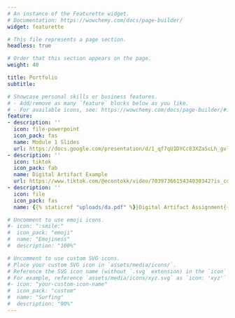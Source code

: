 ```yaml
---
# An instance of the Featurette widget.
# Documentation: https://wowchemy.com/docs/page-builder/
widget: featurette

# This file represents a page section.
headless: true

# Order that this section appears on the page.
weight: 40

title: Portfolio
subtitle:

# Showcase personal skills or business features.
# - Add/remove as many `feature` blocks below as you like.
# - For available icons, see: https://wowchemy.com/docs/page-builder/#icons
feature:
- description: ''
  icon: file-powerpoint
  icon_pack: fas
  name: Module 1 Slides
  url: https://docs.google.com/presentation/d/1_qf7qU1DYCc83XZaScLh_gvl3YEsiBnT/edit?usp=sharing&ouid=103550313061883698922&rtpof=true&sd=true
- description: ''
  icon: tiktok
  icon_pack: fab
  name: Digital Artifact Example
  url: https://www.tiktok.com/@econtokk/video/7039736615434030342?is_copy_url=1&is_from_webapp=v1&lang=en
- description: ''
  icon: file
  icon_pack: fas
  name: {{% staticref "uploads/da.pdf" %}}Digital Artifact Assignment{{% /staticref %}}

# Uncomment to use emoji icons.
#- icon: ":smile:"
#  icon_pack: "emoji"
#  name: "Emojiness"
#  description: "100%"  

# Uncomment to use custom SVG icons.
# Place your custom SVG icon in `assets/media/icons/`.
# Reference the SVG icon name (without `.svg` extension) in the `icon` field.
# For example, reference `assets/media/icons/xyz.svg` as `icon: 'xyz'`
#- icon: "your-custom-icon-name"
#  icon_pack: "custom"
#  name: "Surfing"
#  description: "90%"
---
```


